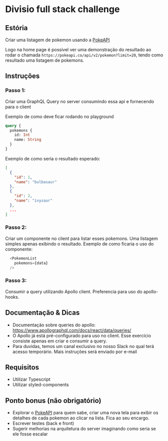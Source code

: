 # Divisio full stack challenge

## Estória
Criar uma listagem de pokemon usando a [PokeAPI](https://pokeapi.co/)

Logo na home page é possivel ver uma demonstração do resultado ao rodar o chamada `https://pokeapi.co/api/v2/pokemon?limit=20`, tendo como resultado uma listagem de pokemons.

## Instruções

### Passo 1:
Criar uma GraphQL Query no server consumindo essa api e fornecendo para o client

Exemplo de como deve ficar rodando no playground
```graphql
query {
  pokemons {
    id: Int
    name: String
  }
}
```

Exemplo de como seria o resultado esperado:
```json
[
  {
    "id": 1,
    "name": "bulbasaur"
  },
  {
    "id": 2,
    "name": "ivysaur"
  },
  ...
]
```

### Passo 2:
Criar um componente no client para listar esses pokemons. Uma listagem simples apenas exibindo o resultado.
Exemplo de como ficaria o uso do componente:
```js
  <PokemonList
    pokemons={data}
  />
```

### Passo 3:
Consumir a query utilizando Apollo client. Preferencia para uso do apollo-hooks.

## Documentação & Dicas
- Documentação sobre queries do apollo: https://www.apollographql.com/docs/react/data/queries/
- O Apollo já está pré-configurado para uso no client. Esse exercício consiste apenas em criar e consumir a query.
- Para duvidas, temos um canal exclusivo no nosso Slack no qual terá acesso temporário. Mais instruções será enviado por e-mail

## Requisitos
- Utilizar Typescript
- Utilizar styled-components

## Ponto bonus (não obrigatório)
- Explorar o [PokeAPI](https://pokeapi.co/) para quem sabe, criar uma nova tela para exibir os detalhes de cada pokemon ao clicar na lista. Fica ao seu encargo.
- Escrever testes (back e front)
- Sugerir melhorias na arquitetura do server imaginando como seria se ele fosse escalar